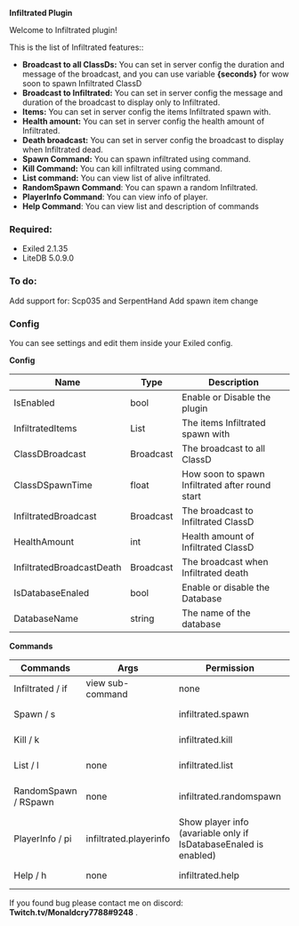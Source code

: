 

**Infiltrated Plugin**<br />

Welcome to Infiltrated plugin!

This is the list of Infiltrated features::

- **Broadcast to all ClassDs:** You can set in server config the duration and message of the broadcast, and you can use variable **{seconds}** for wow soon to spawn Infiltrated ClassD
- **Broadcast to Infiltrated:** You can set in server config the message and duration of the broadcast to display only to Infiltrated.
- **Items:** You can set in server config the items Infiltrated spawn with.
- **Health amount:** You can set in server config the health amount of Infiltrated.
- **Death broadcast:** You can set in server config the broadcast to display when Infiltrated dead.
- **Spawn Command:** You can spawn infiltrated using command.
- **Kill Command:** You can kill infiltrated using command.
- **List command:** You can view list of alive infiltrated.
- **RandomSpawn Command**: You can spawn a random Infiltrated.
- **PlayerInfo Command**: You can view info of player.
- **Help Command**: You can view list and description of commands

### Required: 
- Exiled 2.1.35
- LiteDB 5.0.9.0

### To do:

Add support for: Scp035 and SerpentHand
Add spawn item change

### Config

You can see settings and edit them inside your Exiled config.

**Config**

| Name  | Type | Description | 
| ------------- | ------------- | ------------- |
| IsEnabled  | bool  | Enable or Disable the plugin |
| InfiltratedItems  | List  | The items Infiltrated spawn with |
| ClassDBroadcast  | Broadcast  | The broadcast to all ClassD |
| ClassDSpawnTime  | float  | How soon to spawn Infiltrated after round start  |
| InfiltratedBroadcast  | Broadcast  | The broadcast to Infiltrated ClassD  |
| HealthAmount  | int | Health amount of Infiltrated ClassD  |
| InfiltratedBroadcastDeath  | Broadcast | The broadcast when Infiltrated death |
| IsDatabaseEnaled  | bool | Enable or disable the Database |
| DatabaseName | string | The name of the database |

**Commands**

| Commands  | Args | Permission | Description | 
| ------------- | ------------- | ------------- | ------------- |
| Infiltrated / if  | view sub-command  | none | show sub-command |
| Spawn / s  | <player name or id>  | infiltrated.spawn | Spawn an Infiltrated |
| Kill / k  | <Player name or ID> | infiltrated.kill | Kill alive infiltrated |
| List / l | none | infiltrated.list | List of alive infiltrated |
| RandomSpawn / RSpawn | none | infiltrated.randomspawn | Spawn a random infiltrated |
| PlayerInfo / pi <Player name or id> | infiltrated.playerinfo | Show player info (avariable only if IsDatabaseEnaled is enabled) |
| Help / h | none | infiltrated.help | Show help command |

If you found bug please contact me on discord: **Twitch.tv/Monaldcry7788#9248** .<br /><br />
